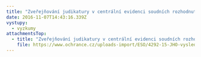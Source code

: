 ```yaml
---
title: "Zveřejňování judikatury v centrální evidenci soudních rozhodnutí "
date: 2016-11-07T14:43:16.339Z
vystupy:
  - vyzkumy
attachmentsTop:
  - title: "Zveřejňování judikatury v centrální evidenci soudních rozhodnutí "
    file: https://www.ochrance.cz/uploads-import/ESO/4292-15-JHO-vysledky_vyzkumu__849056_.pdf
---
```

